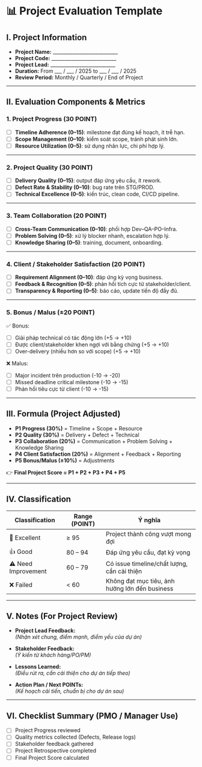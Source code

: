 # 📊 Project Evaluation Template

## I. Project Information
- **Project Name:** ___________________________  
- **Project Code:** ___________________________  
- **Project Lead:** ___________________________  
- **Duration:** From ___ / ___ / 2025 to ___ / ___ / 2025  
- **Review Period:** Monthly / Quarterly / End of Project  

---

## II. Evaluation Components & Metrics

### 1. Project Progress (30 POINT)
- [ ] **Timeline Adherence (0–15)**: milestone đạt đúng kế hoạch, ít trễ hạn.  
- [ ] **Scope Management (0–10)**: kiểm soát scope, tránh phát sinh lớn.  
- [ ] **Resource Utilization (0–5)**: sử dụng nhân lực, chi phí hợp lý.  

---

### 2. Project Quality (30 POINT)
- [ ] **Delivery Quality (0–15)**: output đáp ứng yêu cầu, ít rework.  
- [ ] **Defect Rate & Stability (0–10)**: bug rate trên STG/PROD.  
- [ ] **Technical Excellence (0–5)**: kiến trúc, clean code, CI/CD pipeline.  

---

### 3. Team Collaboration (20 POINT)
- [ ] **Cross-Team Communication (0–10)**: phối hợp Dev–QA–PO–Infra.  
- [ ] **Problem Solving (0–5)**: xử lý blocker nhanh, escalation hợp lý.  
- [ ] **Knowledge Sharing (0–5)**: training, document, onboarding.  

---

### 4. Client / Stakeholder Satisfaction (20 POINT)
- [ ] **Requirement Alignment (0–10)**: đáp ứng kỳ vọng business.  
- [ ] **Feedback & Recognition (0–5)**: phản hồi tích cực từ stakeholder/client.  
- [ ] **Transparency & Reporting (0–5)**: báo cáo, update tiến độ đầy đủ.  

---

### 5. Bonus / Malus (±20 POINT)
✅ Bonus:  
- [ ] Giải pháp technical có tác động lớn (+5 → +10)  
- [ ] Được client/stakeholder khen ngợi với bằng chứng (+5 → +10)  
- [ ] Over-delivery (nhiều hơn so với scope) (+5 → +10)  

❌ Malus:  
- [ ] Major incident trên production (-10 → -20)  
- [ ] Missed deadline critical milestone (-10 → -15)  
- [ ] Phản hồi tiêu cực từ client (-10 → -15)  

---

## III. Formula (Project Adjusted)

- **P1 Progress (30%)** = Timeline + Scope + Resource  
- **P2 Quality (30%)** = Delivery + Defect + Technical  
- **P3 Collaboration (20%)** = Communication + Problem Solving + Knowledge Sharing  
- **P4 Client Satisfaction (20%)** = Alignment + Feedback + Reporting  
- **P5 Bonus/Malus (±10%)** = Adjustments  

👉 **Final Project Score = P1 + P2 + P3 + P4 + P5**

---

## IV. Classification

| Classification | Range (POINT) | Ý nghĩa |
|----------------|--------------|---------|
| 🌟 Excellent   | ≥ 95         | Project thành công vượt mong đợi |
| 👍 Good        | 80 – 94      | Đáp ứng yêu cầu, đạt kỳ vọng |
| ⚠ Need Improvement | 60 – 79  | Có issue timeline/chất lượng, cần cải thiện |
| ❌ Failed      | < 60         | Không đạt mục tiêu, ảnh hưởng lớn đến business |

---

## V. Notes (For Project Review)

- **Project Lead Feedback:**  
  _(Nhận xét chung, điểm mạnh, điểm yếu của dự án)_  

- **Stakeholder Feedback:**  
  _(Ý kiến từ khách hàng/PO/PM)_  

- **Lessons Learned:**  
  _(Điều rút ra, cần cải thiện cho dự án tiếp theo)_  

- **Action Plan / Next POINTs:**  
  _(Kế hoạch cải tiến, chuẩn bị cho dự án sau)_  

---

## VI. Checklist Summary (PMO / Manager Use)

- [ ] Project Progress reviewed  
- [ ] Quality metrics collected (Defects, Release logs)  
- [ ] Stakeholder feedback gathered  
- [ ] Project Retrospective completed  
- [ ] Final Project Score calculated  
